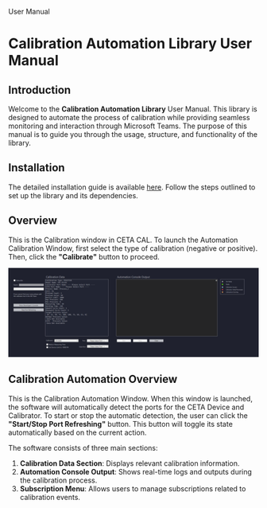User Manual



# Calibration Automation Library User Manual

## Introduction
Welcome to the **Calibration Automation Library** User Manual. This library is designed to automate the process of calibration while providing seamless monitoring and interaction through Microsoft Teams. The purpose of this manual is to guide you through the usage, structure, and functionality of the library.


## Installation
The detailed installation guide is available [here](https://github.com/bhoomccpe/Readme-Hub/blob/main/CETA%20Cal%20Implementation%20Readme.md). Follow the steps outlined to set up the library and its dependencies.


## Overview
This is the Calibration window in CETA CAL. To launch the Automation Calibration Window, first select the type of calibration (negative or positive). Then, click the **"Calibrate"** button to proceed.

![Calibration Window](image-resource/CETA-Cal-Picture-01.png)

## Calibration Automation Overview
This is the Calibration Automation Window. When this window is launched, the software will automatically detect the ports for the CETA Device and Calibrator. To start or stop the automatic detection, the user can click the **"Start/Stop Port Refreshing"** button. This button will toggle its state automatically based on the current action.

The software consists of three main sections:

1. **Calibration Data Section**: Displays relevant calibration information.
2. **Automation Console Output**: Shows real-time logs and outputs during the calibration process.
3. **Subscription Menu**: Allows users to manage subscriptions related to calibration events.
